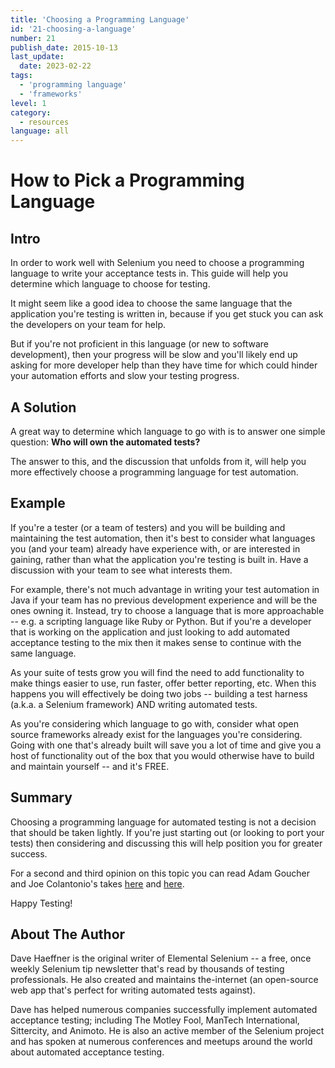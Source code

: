 ```yaml
---
title: 'Choosing a Programming Language'
id: '21-choosing-a-language'
number: 21
publish_date: 2015-10-13
last_update:
  date: 2023-02-22
tags:
  - 'programming language'
  - 'frameworks'
level: 1
category:
  - resources
language: all
---
```


# How to Pick a Programming Language

## Intro

In order to work well with Selenium you need to choose a programming language to write your acceptance tests in. This guide will help you determine which language to choose for testing.

It might seem like a good idea to choose the same language that the application you're testing is written in, because if you get stuck you can ask the developers on your team for help.

But if you're not proficient in this language (or new to software development), then your progress will be slow and you'll likely end up asking for more developer help than they have time for which could hinder your automation efforts and slow your testing progress.

## A Solution

A great way to determine which language to go with is to answer one simple question: __Who will own the automated tests?__

The answer to this, and the discussion that unfolds from it, will help you more effectively choose a programming language for test automation.

## Example

If you're a tester (or a team of testers) and you will be building and maintaining the test automation, then it's best to consider what languages you (and your team) already have experience with, or are interested in gaining, rather than what the application you're testing is built in. Have a discussion with your team to see what interests them.

For example, there's not much advantage in writing your test automation in Java if your team has no previous development experience and will be the ones owning it. Instead, try to choose a language that is more approachable -- e.g. a scripting language like Ruby or Python. But if you're a developer that is working on the application and just looking to add automated acceptance testing to the mix then it makes sense to continue with the same language.

As your suite of tests grow you will find the need to add functionality to make things easier to use, run faster, offer better reporting, etc. When this happens you will effectively be doing two jobs -- building a test harness (a.k.a. a Selenium framework) AND writing automated tests.

As you're considering which language to go with, consider what open source frameworks already exist for the languages you're considering. Going with one that's already built will save you a lot of time and give you a host of functionality out of the box that you would otherwise have to build and maintain yourself -- and it's FREE.

## Summary

Choosing a programming language for automated testing is not a decision that should be taken lightly. If you're just starting out (or looking to port your tests) then considering and discussing this will help position you for greater success.

For a second and third opinion on this topic you can read Adam Goucher and Joe Colantonio's takes [here](https://saucelabs.com/resources/blog/stop-being-a-language-snob-debunking-the-but-our-application-is-written-in-x-myth-guest-post) and [here](http://www.joecolantonio.com/2015/05/31/selenium-what-programming-language-you-should-learn-to-get-into-test-automation/).

Happy Testing!

## About The Author

Dave Haeffner is the original writer of Elemental Selenium -- a free, once weekly Selenium tip newsletter that's read by thousands of testing professionals. He also created and maintains the-internet (an open-source web app that's perfect for writing automated tests against).

Dave has helped numerous companies successfully implement automated acceptance testing; including The Motley Fool, ManTech International, Sittercity, and Animoto. He is also an active member of the Selenium project and has spoken at numerous conferences and meetups around the world about automated acceptance testing.
